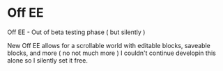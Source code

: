 # Off EE
Off EE - Out of beta testing phase ( but silently )

New Off EE allows for a scrollable world with editable blocks, saveable blocks, and more ( no not much more )
I couldn't continue developin this alone so I silently set it free.